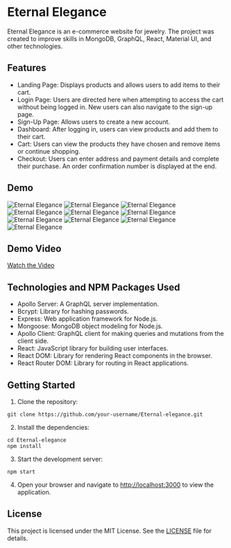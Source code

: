 # Eternal Elegance

Eternal Elegance is an e-commerce website for jewelry. The project was created to improve skills in MongoDB, GraphQL, React, Material UI, and other technologies.

## Features

- Landing Page: Displays products and allows users to add items to their cart.
- Login Page: Users are directed here when attempting to access the cart without being logged in. New users can also navigate to the sign-up page.
- Sign-Up Page: Allows users to create a new account.
- Dashboard: After logging in, users can view products and add them to their cart.
- Cart: Users can view the products they have chosen and remove items or continue shopping.
- Checkout: Users can enter address and payment details and complete their purchase. An order confirmation number is displayed at the end.

## Demo

![Eternal Elegance](../Etereal-Elegance-E-Commerce/frontend/public/assets/1.jpg)
![Eternal Elegance](../Etereal-Elegance-E-Commerce/frontend/public/assets/2.jpg)
![Eternal Elegance](../Etereal-Elegance-E-Commerce/frontend/public/assets/3.jpg)
![Eternal Elegance](../Etereal-Elegance-E-Commerce/frontend/public/assets/4.jpg)
![Eternal Elegance](../Etereal-Elegance-E-Commerce/frontend/public/assets/5.jpg)
![Eternal Elegance](../Etereal-Elegance-E-Commerce/frontend/public/assets/6.jpg)
![Eternal Elegance](../Etereal-Elegance-E-Commerce/frontend/public/assets/7.jpg)
![Eternal Elegance](../Etereal-Elegance-E-Commerce/frontend/public/assets/8.jpg)
![Eternal Elegance](../Etereal-Elegance-E-Commerce/frontend/public/assets/9.jpg)
![Eternal Elegance](../Etereal-Elegance-E-Commerce/frontend/public/assets/10.png)

## Demo Video

[Watch the Video](https://drive.google.com/file/d/1HJAMCQEFgOJoFVgDxBUExRcK1U4KhvPK/view)

## Technologies and NPM Packages Used

- Apollo Server: A GraphQL server implementation.
- Bcrypt: Library for hashing passwords.
- Express: Web application framework for Node.js.
- Mongoose: MongoDB object modeling for Node.js.
- Apollo Client: GraphQL client for making queries and mutations from the client side.
- React: JavaScript library for building user interfaces.
- React DOM: Library for rendering React components in the browser.
- React Router DOM: Library for routing in React applications.

## Getting Started

1. Clone the repository:

```shell
git clone https://github.com/your-username/Eternal-elegance.git
```

2. Install the dependencies:

```shell
cd Eternal-elegance
npm install
```

3. Start the development server:

```shell
npm start
```

4. Open your browser and navigate to [http://localhost:3000](http://localhost:3000) to view the application.

## License

This project is licensed under the MIT License. See the [LICENSE](LICENSE) file for details.

```

```
